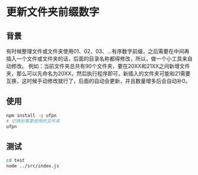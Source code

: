 # 更新文件夹前缀数字

## 背景

有时候整理文件或文件夹使用01、02、03、...有序数字前缀，之后需要在中间再插入一个文件或文件夹的话，后面的目录名称都得修改，所以，做一个小工具来自动修改。
例如：当前文件夹总共有90个文件夹，要在20XX和21XX之间新增文件夹，那么可以先命名为20XX，然后执行程序即可，新插入的文件夹可能和21需要互换，这时候手动修改就行了，后面的自动会更新，并且数量增多后会自动补0。

## 使用

```sh
npm install -g ufpn
# 切换到需要使用的文件夹
ufpn
```

## 测试

```sh
cd test
node ../src/index.js
```
